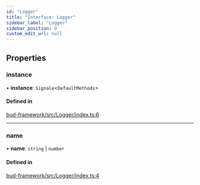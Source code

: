 ```yaml
---
id: "Logger"
title: "Interface: Logger"
sidebar_label: "Logger"
sidebar_position: 0
custom_edit_url: null
---
```


## Properties

### instance

• **instance**: `Signale`<`DefaultMethods`\>

#### Defined in

[bud-framework/src/Logger/index.ts:6](https://github.com/roots/bud/blob/5e343994e/packages/@roots/bud-framework/src/Logger/index.ts#L6)

___

### name

• **name**: `string` \| `number`

#### Defined in

[bud-framework/src/Logger/index.ts:4](https://github.com/roots/bud/blob/5e343994e/packages/@roots/bud-framework/src/Logger/index.ts#L4)
